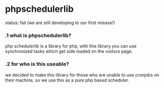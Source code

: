 # phpschedulerlib

status: fail (we are still developing to our first release!)

### .1 what is phpschedulerlib?
php schedulerlib is a library for php, with this library you can use synchronized tasks which get side loaded on the visitors page.
   
### .2 for who is this useable?
we decided to make this library for those who are unable to use cronjobs on their machine, so we use this as a pure php based scheduler.
